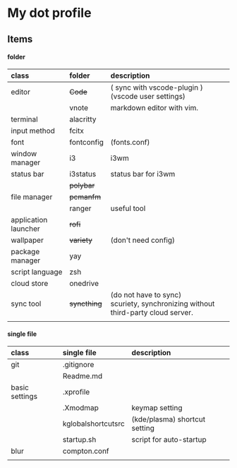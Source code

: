 # My dot profile

## Items

#### folder

| class                | folder        | description                                                  |
| :------------------- | :------------ | :----------------------------------------------------------- |
| editor               | ~~Code~~      | ( sync with vscode-plugin )<br />(vscode user settings)      |
|                      | vnote         | markdown editor with vim.                                    |
| terminal             | alacritty     |                                                              |
| input method         | fcitx         |                                                              |
| font                 | fontconfig    | (fonts.conf)                                                 |
| window manager       | i3            | i3wm                                                         |
| status bar           | i3status      | status bar for i3wm                                          |
|                      | ~~polybar~~   |                                                              |
| file manager         | ~~pcmanfm~~   |                                                              |
|                      | ranger        | useful tool                                                  |
| application launcher | ~~rofi~~      |                                                              |
| wallpaper            | ~~variety~~   | (don't need config)                                          |
| package manager      | yay           |                                                              |
| script language      | zsh           |                                                              |
| cloud store          | onedrive      |                                                              |
| sync tool            | ~~syncthing~~ | (do not have to sync) <br />scuriety, synchronizing without third-party cloud server. |
|                      |               |                                                              |



#### single file

|class|single file|description|
|:-|:-|:-|
| git                  | .gitignore                      |                        |
|                      | Readme.md                       |                        |
| basic settings       | .xprofile                       |                        |
|                      | .Xmodmap                        | keymap setting |
|                      | kglobalshortcutsrc | (kde/plasma) shortcut setting |
|                      | startup.sh                      | script for auto-startup |
| blur | compton.conf                    |                    |
|                      |                                 |                        |